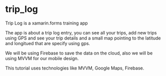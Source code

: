 # trip_log
Trip Log is a xamarin.forms training app

The app is about a trip log entry, you can see all your trips, add new trips using GPS
and see your trip details and a small map pointing to the latitude and longitued that are
specify using gps.

We will be using Firebase to save the data on the cloud, also we will be using MVVM for our
mobile design.

This tutorial uses technologies like MVVM, Google Maps, Firebase.
